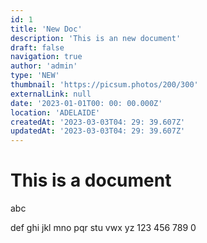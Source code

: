 ```yaml
---
id: 1
title: 'New Doc'
description: 'This is an new document'
draft: false
navigation: true
author: 'admin'
type: 'NEW'
thumbnail: 'https://picsum.photos/200/300'
externalLink: null
date: '2023-01-01T00: 00: 00.000Z'
location: 'ADELAIDE'
createdAt: '2023-03-03T04: 29: 39.607Z'
updatedAt: '2023-03-03T04: 29: 39.607Z'
---
```

# This is a document 
 abc 
 
 def 
 ghi 
 jkl 
 mno 
 pqr 
 stu 
 vwx 
 yz 
 123 
 456 
 789 
 0